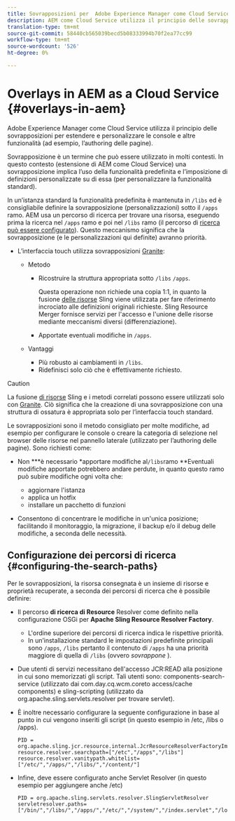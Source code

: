 ```yaml
---
title: Sovrapposizioni per  Adobe Experience Manager come Cloud Service
description: AEM come Cloud Service utilizza il principio delle sovrapposizioni per estendere e personalizzare le console e altre funzionalità
translation-type: tm+mt
source-git-commit: 58440cb565039becd5b08333994b70f2ea77cc99
workflow-type: tm+mt
source-wordcount: '526'
ht-degree: 0%

---
```



# Overlays in AEM as a Cloud Service {#overlays-in-aem}

 Adobe Experience Manager come Cloud Service utilizza il principio delle sovrapposizioni per estendere e personalizzare le console e altre funzionalità (ad esempio, l’authoring delle pagine).

<!--
Adobe Experience Manager as a Cloud Service uses the principle of overlays to allow you to extend and customize the [consoles](/help/sites-developing/customizing-consoles-touch.md) and other functionality (for example, [page authoring](/help/sites-developing/customizing-page-authoring-touch.md)).
-->

Sovrapposizione è un termine che può essere utilizzato in molti contesti. In questo contesto (estensione di AEM come Cloud Service) una sovrapposizione implica l’uso della funzionalità predefinita e l’imposizione di definizioni personalizzate su di essa (per personalizzare la funzionalità standard).

In un’istanza standard la funzionalità predefinita è mantenuta in `/libs` ed è consigliabile definire la sovrapposizione (personalizzazioni) sotto il `/apps` ramo. AEM usa un percorso di ricerca per trovare una risorsa, eseguendo prima la ricerca nel `/apps` ramo e poi nel `/libs` ramo (il percorso di [ricerca può essere configurato](#configuring-the-search-paths)). Questo meccanismo significa che la sovrapposizione (e le personalizzazioni qui definite) avranno priorità.

* L’interfaccia touch utilizza sovrapposizioni [Granite](https://helpx.adobe.com/experience-manager/6-5/sites/developing/using/reference-materials/granite-ui/api/index.html):

   * Metodo

      * Ricostruire la struttura appropriata sotto `/libs` `/apps`.

         Questa operazione non richiede una copia 1:1, in quanto la fusione [delle risorse](/help/implementing/developing/introduction/sling-resource-merger.md) Sling viene utilizzata per fare riferimento incrociato alle definizioni originali richieste. Sling Resource Merger fornisce servizi per l&#39;accesso e l&#39;unione delle risorse mediante meccanismi diversi (differenziazione).

      * Apportate eventuali modifiche in `/apps`.
   * Vantaggi

      * Più robusto ai cambiamenti in `/libs`.
      * Ridefinisci solo ciò che è effettivamente richiesto.


<!-- Still links to reference material in 6.5 -->

>[!CAUTION]
>
>La fusione [di risorse](/help/implementing/developing/introduction/sling-resource-merger.md) Sling e i metodi correlati possono essere utilizzati solo con [Granite](https://helpx.adobe.com/experience-manager/6-5/sites/developing/using/reference-materials/granite-ui/api/index.html). Ciò significa che la creazione di una sovrapposizione con una struttura di ossatura è appropriata solo per l’interfaccia touch standard.

Le sovrapposizioni sono il metodo consigliato per molte modifiche, ad esempio per configurare le console o creare la categoria di selezione nel browser delle risorse nel pannello laterale (utilizzato per l’authoring delle pagine). Sono richiesti come:

<!--
Overlays are the recommended method for many changes, such as [configuring your consoles](/help/sites-developing/customizing-consoles-touch.md#create-a-custom-console) or [creating your selection category to the asset browser in the side panel](/help/sites-developing/customizing-page-authoring-touch.md#add-new-selection-category-to-asset-browser) (used when authoring pages). They are required as:
-->

* Non ***è necessario *apportare modifiche al`/libs`ramo **Eventuali modifiche apportate potrebbero andare perdute, in quanto questo ramo può subire modifiche ogni volta che:

   * aggiornare l&#39;istanza
   * applica un hotfix
   * installare un pacchetto di funzioni

* Consentono di concentrare le modifiche in un&#39;unica posizione; facilitando il monitoraggio, la migrazione, il backup e/o il debug delle modifiche, a seconda delle necessità.

## Configurazione dei percorsi di ricerca {#configuring-the-search-paths}

Per le sovrapposizioni, la risorsa consegnata è un insieme di risorse e proprietà recuperate, a seconda dei percorsi di ricerca che è possibile definire:

* Il percorso **di ricerca di Resource** Resolver come definito nella configurazione [](/help/implementing/deploying/configuring-osgi.md) OSGi per **Apache Sling Resource Resolver Factory**.

   * L&#39;ordine superiore dei percorsi di ricerca indica le rispettive priorità.
   * In un’installazione standard le impostazioni predefinite principali sono `/apps`, `/libs` pertanto il contenuto di `/apps` ha una priorità maggiore di quella di `/libs` (ovvero *sovrappone* ).

* Due utenti di servizi necessitano dell&#39;accesso JCR:READ alla posizione in cui sono memorizzati gli script. Tali utenti sono: components-search-service (utilizzato dai com.day.cq.wcm.coreto access/cache components) e sling-scripting (utilizzato da org.apache.sling.servlets.resolver per trovare servlet).
* È inoltre necessario configurare la seguente configurazione in base al punto in cui vengono inseriti gli script (in questo esempio in /etc, /libs o /apps).

   ```
   PID = org.apache.sling.jcr.resource.internal.JcrResourceResolverFactoryImpl
   resource.resolver.searchpath=["/etc","/apps","/libs"]
   resource.resolver.vanitypath.whitelist=["/etc/","/apps/","/libs/","/content/"]
   ```

* Infine, deve essere configurato anche Servlet Resolver (in questo esempio per aggiungere anche /etc)

   ```
   PID = org.apache.sling.servlets.resolver.SlingServletResolver
   servletresolver.paths=["/bin/","/libs/","/apps/","/etc/","/system/","/index.servlet","/login.servlet","/services/"]
   ```

<!--
## Example of Usage {#example-of-usage}

Some examples are covered when:

* [Customizing the Consoles](/help/sites-developing/customizing-consoles-touch.md)
* [Customizing Page Authoring](/help/sites-developing/customizing-page-authoring-touch.md)
-->